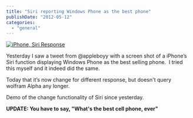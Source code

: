 ```yaml
---
title: "Siri reporting Windows Phone as the best phone"
publishDate: "2012-05-12"
categories: 
  - "general"
---
```


[![iPhone, Siri Response](https://ramblinggeek.co.uk/wp-content/uploads/2012/05/photo_thumb1.png "iPhone, Siri Response")](https://ramblinggeek.co.uk/wp-content/uploads/2012/05/photo1.png)

Yesterday I saw a tweet from @appleboyy with a screen shot of a iPhone’s Siri function displaying Windows Phone as the best selling phone.  I tried this myself and it indeed did the same.

Today that it’s now change for different response, but doesn't query wolfram Alpha any longer.

Demo of the change functionality of Siri since yesterday.

**UPDATE: You have to say, "What's the best cell phone, ever"**
